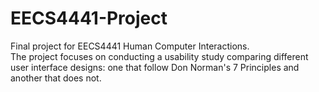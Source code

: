 # EECS4441-Project
Final project for EECS4441 Human Computer Interactions. </br>
The project focuses on conducting a usability study comparing different user interface designs: one that follow Don Norman's 7 Principles and another that does not. </br>
